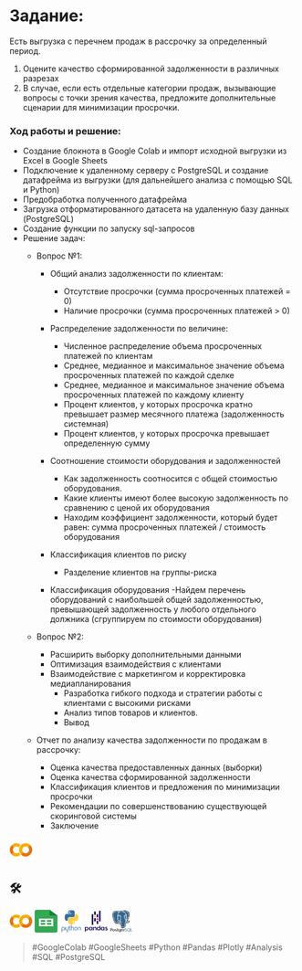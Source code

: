 # Задание:

Есть выгрузка с перечнем продаж в рассрочку за определенный период.

1. Оцените качество сформированной задолженности в различных разрезах
2. В случае, если есть отдельные категории продаж, вызывающие вопросы с точки зрения качества, предложите дополнительные сценарии для минимизации просрочки.

### Ход работы и решение:

- Создание блокнота в Google Colab и импорт исходной выгрузки из Excel в Google Sheets
- Подключение к удаленному серверу с PostgreSQL и создание датафрейма из выгрузки (для дальнейшего анализа с помощью SQL и Python)
- Предобработка полученного датафрейма
- Загрузка отформатированного датасета на удаленную базу данных (PostgreSQL)
- Создание функции по запуску sql-запросов
- Решение задач:
	- Вопрос №1:
	
 		- Общий анализ задолженности по клиентам:
			- Отсутствие просрочки (сумма просроченных платежей = 0)
			- Наличие просрочки (сумма просроченных платежей > 0)

  		- Распределение задолженности по величине:
			- Численное распределение объема просроченных платежей по клиентам
			- Среднее, медианное и максимальное значение объема просроченных платежей по каждой сделке
			- Среднее, медианное и максимальное значение объема просроченных платежей по каждому клиенту
			- Процент клиентов, у которых просрочка кратно превышает размер месячного платежа (задолженность системная)
			- Процент клиентов, у которых просрочка превышает определенную сумму

  		- Соотношение стоимости оборудования и задолженностей
			- Как задолженность соотносится с общей стоимостью оборудования.
			- Какие клиенты имеют более высокую задолженность по сравнению с ценой их оборудования
			- Находим коэффициент задолженности, который будет равен: сумма просроченных платежей / стоимость оборудования

  		- Классификация клиентов по риску
			- Разделение клиентов на группы-риска

  		- Классификация оборудования
			-Найдем перечень оборудований с наибольшей общей задолженностью, превышающей задолженность у любого отдельного должника (сгруппируем по стоимости оборудования)

	- Вопрос №2:
	
 		- Расширить выборку дополнительными данными
		- Оптимизация взаимодействия с клиентами
  		- Взаимодействие с маркетингом и корректировка медиапланирования
    		- Разработка гибкого подхода и стратегии работы с клиентами с высокими рисками
      		- Анализ типов товаров и клиентов.
        	- Вывод

	- Отчет по анализу качества задолженности по продажам в рассрочку:

		- Оценка качества предоставленных данных (выборки)
		- Оценка качества сформированной задолженности
		- Классификация клиентов и предложения по минимизации просрочки
		- Рекомендации по совершенствованию существующей скоринговой системы
		- Заключение

[<img src="https://github.com/mr-Vozhyk/Bio-icon/blob/main/22_Google%20Colaboratory.svg"   title="Блокнот с решением (Google Colab)"   alt="Google Colab"   width="40" height="40"/>](
https://github.com/mr-Vozhyk/Test-Tasks/blob/main/Analyst_risk_%5BGoogleColab-Python-SQL_GoogleSheets%5D/tz_risk_analyst_mikita_kopats_02.2025.ipynb
)

## :hammer_and_wrench:  
<img src="https://github.com/mr-Vozhyk/Bio-icon/blob/main/22_Google%20Colaboratory.svg"   title="Google Colab"        alt="Google Colab"        width="40" height="40"/> <img src="https://github.com/mr-Vozhyk/Bio-icon/blob/main/14_Google%20Sheets.svg"    title="Google Sheets"       alt="Google Sheets"       width="40" height="40"/> <img src="https://github.com/mr-Vozhyk/Bio-icon/blob/main/5_Python.svg"                    
 title="Python"                   alt="Python"                   width="40" height="40"/>  <img src="https://github.com/mr-Vozhyk/Bio-icon/blob/main/6_Pandas%20%5BPython%5D.svg"  
 title="Pandas [Python]"          alt="Pandas [Python]"          width="40" height="40"/> <img src="https://github.com/mr-Vozhyk/Bio-icon/blob/main/1_PostgreSQL.svg"         title="PostgreSQL"      alt="PostgreSQL"     width="40" height="40"/>

> #GoogleColab 
> #GoogleSheets 
> #Python 
> #Pandas 
> #Plotly
> #Analysis 
> #SQL 
> #PostgreSQL 
